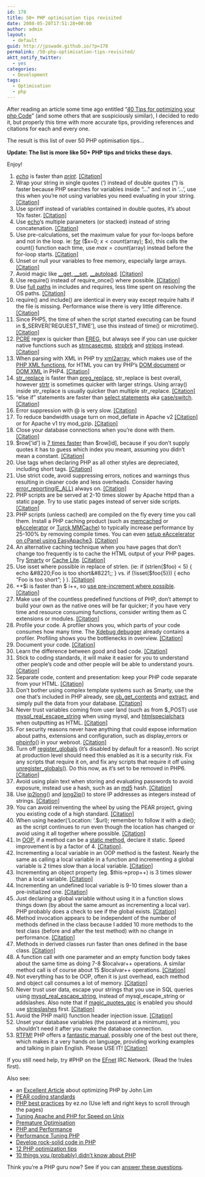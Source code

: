 ```yaml
---
id: 178
title: 50+ PHP optimisation tips revisited
date: 2008-05-20T17:51:28+00:00
author: admin
layout:
  - default
guid: http://jpswade.github.io/?p=178
permalink: /50-php-optimisation-tips-revisited/
aktt_notify_twitter:
  - yes
categories:
  - Development
tags:
  - Optimisation
  - php
---
```

<p class="lead">
  After reading an article some time ago entitled &#8220;<a href="http://digg.com/programming/40_Tips_for_optimizing_your_php_Code">40 Tips for optimizing your php Code</a>&#8221; (and some others that are suspiciously similar), I decided to redo it, but properly this time with more accurate tips, providing references and citations for each and every one.
</p>

The result is this list of over 50 PHP optimisation tips&#8230;

**Update: The list is more like 50+ PHP tips and tricks these days.**

Enjoy!

<!--more-->

  1. [_echo_](http://www.php.net/echo) is faster than [_print_](http://www.php.net/print). [[Citation]](http://web.archive.org/web/20050407085143/http://dynacker.dotgeek.org/printvsecho/)
  2. Wrap your string in single quotes (&#8216;) instead of double quotes (&#8220;) is faster because PHP searches for variables inside &#8220;&#8230;&#8221; and not in &#8216;&#8230;&#8217;, use this when you&#8217;re not using variables you need evaluating in your string. [[Citation]](http://spindrop.us/2007/03/03/php-double-versus-single-quotes/)
  3. Use sprintf instead of variables contained in double quotes, it&#8217;s about 10x faster. [[Citation]](http://teroheikkinen.iki.fi/blog/php-s_different_echo_methods_performance_comparison/)
  4. Use [echo](http://www.php.net/echo)&#8216;s multiple parameters (or stacked) instead of string concatenation. [[Citation]](http://blog.libssh2.org/index.php?/archives/28-How-long-is-a-piece-of-string.html)
  5. Use pre-calculations, set the maximum value for your for-loops before and not in the loop. ie: [for](http://www.php.net/for) ($x=0; $x < count($array); $x), this calls the count() function each time, use $max=count($array) instead before the for-loop starts. [[Citation]](http://www.php.lt/benchmark/phpbench.php)
  6. Unset or null your variables to free memory, especially large arrays. [[Citation]](http://lists.nyphp.org/pipermail/talk/2003-January/001855.html)
  7. Avoid magic like [\_\_get, \_\_set](http://uk2.php.net/manual/en/language.oop5.overloading.php), [__autoload](http://www.php.net/__autoload). [[Citation]](http://www.ilia.ws/files/zend_performance.pdf)
  8. Use require() instead of require_once() where possible. [[Citation]](http://peter.mapledesign.co.uk/weblog/archives/writing-faster-php-code-1-require_once)
  9. Use [full paths](http://en.wikipedia.org/wiki/Path_(computing)) in includes and requires, less time spent on resolving the OS paths. [[Citation]](http://t3.dotgnu.info/blog/php/include_once-mostly-harmless.html)
 10. require() and include() are identical in every way except require halts if the file is missing. Performance wise there is very little difference. [[Citation]](http://groups.google.com/group/php.general/browse_thread/thread/72332fe1ed21e104/b1650148cd6e3c17?lnk=st&q=php+require+vs+include+performance#b1650148cd6e3c17)
 11. Since PHP5, the time of when the script started executing can be found in $\_SERVER[’REQUEST\_TIME’], use this instead of time() or microtime(). [[Citation]](http://www.php.net/time)
 12. [PCRE](http://www.php.net/pcre) regex is quicker than [EREG](http://www.php.net/ereg), but always see if you can use quicker native functions such as [strncasecmp](http://www.php.net/strncasecmp), [strpbrk](http://www.php.net/strpbrk) and [stripos](http://www.php.net/stripos) instead. [[Citation]](http://talks.php.net/show/php-best-practices/36)
 13. When parsing with XML in PHP try [xml2array](http://www.bin-co.com/php/scripts/xml2array/), which makes use of the [PHP XML functions](http://www.php.net/xml), for HTML you can try PHP&#8217;s [DOM document](http://www.php.net/dom) or [DOM XML](http://www.php.net/domxml) in PHP4. [[Citation]](http://htmlparsing.icenine.ca/)
 14. [str_replace](http://www.php.net/str_replace) is faster than [preg_replace](http://www.php.net/preg_replace), str_replace is best overall, however [strtr](http://www.php.net/strtr) is sometimes quicker with larger strings. Using array() inside str\_replace is usually quicker than multiple str\_replace. [[Citation]](http://www.tummblr.com/web-development/php/php-speed-of-string-replacement-functions/)
 15. &#8220;else if&#8221; statements are faster than [select statements](http://en.wikipedia.org/wiki/Switch_statement) aka [case/switch](http://www.php.net/switch). [[Citation]](http://www.php.lt/benchmark/phpbench.php)
 16. Error suppression with @ is very slow. [[Citation]](http://michelf.com/weblog/2005/bad-uses-of-the-at-operator/)
 17. To reduce bandwidth usage turn on mod_deflate in Apache v2 [[Citation]](http://howtoforge.com/apache2_mod_deflate) or for Apache v1 try mod_gzip. [[Citation]](http://talks.php.net/show/php-best-practices/40)
 18. Close your database connections when you&#8217;re done with them. [[Citation]](http://uk.php.net/manual/en/function.mysql-close.php#69063)
 19. $row[’id’] is [7 times faster](http://www.moskalyuk.com/blog/php-optimization-tips/1272) than $row[id], because if you don&#8217;t supply quotes it has to guess which index you meant, assuming you didn&#8217;t mean a constant. [[Citation]](http://www.php.net/constants#language.constants.syntax)
 20. Use <?php &#8230; ?> tags when declaring PHP as all other styles are depreciated, including short tags. [[Citation]](http://talks.php.net/show/php-best-practices/10)
 21. Use strict code, avoid suppressing errors, notices and warnings thus resulting in cleaner code and less overheads. Consider having [error\_reporting(E\_ALL)](http://www.php.net/error_reporting) always on. [[Citation]](http://talks.php.net/show/php-best-practices/11)
 22. PHP scripts are be served at 2-10 times slower by Apache httpd than a static page. Try to use static pages instead of server side scripts. [[Citation]](http://talks.php.net/show/php-best-practices/34)
 23. PHP scripts (unless cached) are compiled on the fly every time you call them. Install a PHP caching product (such as [memcached](http://www.php.net/memcache) or [eAccelerator](http://eaccelerator.net/) or [Turck MMCache](http://sourceforge.net/projects/turck-mmcache/)) to typically increase performance by 25-100% by removing compile times. You can even [setup eAccelerator on cPanel using EasyApache3](http://www.cpanel.net/support/docs/ea/ea3/ea3php_php_extensionmgr.html). [[Citation]](http://www.phpfive.net/php-opcode-caching-with-eaccelerator-article45.htm)
 24. An alternative caching technique when you have pages that don&#8217;t change too frequently is to cache the HTML output of your PHP pages. Try [Smarty](http://smarty.php.net/) or [Cache Lite](http://pear.php.net/Cache_Lite). [[Citation]](http://phplens.com/phpeverywhere/tuning-apache-php)
 25. Use isset where possible in replace of strlen. (ie: if (strlen($foo) < 5) { echo &#8220;Foo is too short&#8221;; } vs. if (!isset($foo{5})) { echo &#8220;Foo is too short&#8221;; } ). [[Citation]](http://blog.dynom.nl/archives/String-length-vs-isset-to-check-string-lengths_20070807_5.html)
 26. ++$i is faster than $ i++, so [use pre-increment where possible](http://www.hudzilla.org/phpwiki/index.php?title=Pre-increment_where_possible). [[Citation]](http://talks.php.net/show/php-best-practices/32)
 27. Make use of the countless predefined functions of PHP, don&#8217;t attempt to build your own as the native ones will be far quicker; if you have very time and resource consuming functions, consider writing them as C extensions or modules. [[Citation]](http://talks.php.net/show/php-best-practices/31)
 28. Profile your code. A profiler shows you, which parts of your code consumes how many time. The [Xdebug debugger](http://xdebug.org/) already contains a profiler. Profiling shows you the bottlenecks in overview. [[Citation]](http://talks.php.net/show/php-best-practices/39)
 29. Document your code. [[Citation]](http://talks.php.net/show/php-best-practices/16)
 30. Learn the difference between good and bad code. [[Citation]](http://www.sitepoint.com/blogs/2007/05/25/good-and-bad-php-code/)
 31. Stick to coding standards, it will make it easier for you to understand other people&#8217;s code and other people will be able to understand yours. [[Citation]](http://talks.php.net/show/php-best-practices/15)
 32. Separate code, content and presentation: keep your PHP code separate from your HTML. [[Citation]](http://www.ibm.com/developerworks/library/wa-phprock1/index.html)
 33. Don&#8217;t bother using complex template systems such as Smarty, use the one that&#8217;s included in PHP already, see [ob\_get\_contents](http://www.php.net/ob_get_contents) and [extract](http://www.php.net/extract), and simply pull the data from your database. [[Citation]](http://www.massassi.com/php/articles/template_engines/)
 34. Never trust variables coming from user land (such as from $_POST) use [mysql\_real\_escape_string](http://www.php.net/mysql_real_escape_string) when using mysql, and [htmlspecialchars](http://www.php.net/htmlspecialchars) when outputting as HTML. [[Citation]](http://talks.php.net/show/php-best-practices/19)
 35. For security reasons never have anything that could expose information about paths, extensions and configuration, such as display_errors or [phpinfo](http://www.php.net/phpinfo)() in your webroot. [[Citation]](http://talks.php.net/show/php-best-practices/24)
 36. Turn off [register_globals](http://www.php.net/register_globals) (it&#8217;s disabled by default for a reason!). No script at production level should need this enabled as it is a security risk. Fix any scripts that require it on, and fix any scripts that require it off using [unregister_globals()](http://uk.php.net/manual/en/security.globals.php#82542). Do this now, as it&#8217;s set to be removed in PHP6. [[Citation]](http://talks.php.net/show/php-best-practices/27)
 37. Avoid using plain text when storing and evaluating passwords to avoid exposure, instead use a hash, such as an [md5](http://www.php.net/md5) hash. [[Citation]](http://talks.php.net/show/php-best-practices/28)
 38. Use [ip2long](http://www.php.net/ip2long)() and [long2ip](http://www.php.net/long2ip)() to store IP addresses as integers instead of strings. [[Citation]](http://blog.rightbrainnetworks.com/2006/09/18/10-things-you-probably-didnt-know-about-php/)
 39. You can avoid reinventing the wheel by using the PEAR project, giving you existing code of a high standard. [[Citation]](http://www.moskalyuk.com/blog/php-optimization-tips/1272)
 40. When using header(&#8216;Location: &#8216;.$url); remember to follow it with a die(); as the script continues to run even though the location has changed or avoid using it all together where possible. [[Citation]](http://richardlynch.blogspot.com/2007/06/php-header-location-redirect-refresh.html)
 41. In [OOP](http://www.php.net/oop), if a method can be a [static method](http://en.wikipedia.org/wiki/Method_(computer_science)#Static_methods), declare it static. Speed improvement is by a factor of 4. [[Citation]](http://ilia.ws/files/frankfurt_perf.pdf).
 42. Incrementing a local variable in an OOP method is the fastest. Nearly the same as calling a local variable in a function and incrementing a global variable is 2 times slow than a local variable. [[Citation]](http://phplens.com/lens/php-book/optimizing-debugging-php.php)
 43. Incrementing an object property (eg. $this->prop++) is 3 times slower than a local variable. [[Citation]](http://phplens.com/lens/php-book/optimizing-debugging-php.php)
 44. Incrementing an undefined local variable is 9-10 times slower than a pre-initialized one. [[Citation]](http://phplens.com/lens/php-book/optimizing-debugging-php.php)
 45. Just declaring a global variable without using it in a function slows things down (by about the same amount as incrementing a local var). PHP probably does a check to see if the global exists. [[Citation]](http://phplens.com/lens/php-book/optimizing-debugging-php.php)
 46. Method invocation appears to be independent of the number of methods defined in the class because I added 10 more methods to the test class (before and after the test method) with no change in performance. [[Citation]](http://phplens.com/lens/php-book/optimizing-debugging-php.php)
 47. Methods in derived classes run faster than ones defined in the base class. [[Citation]](http://phplens.com/lens/php-book/optimizing-debugging-php.php)
 48. A function call with one parameter and an empty function body takes about the same time as doing 7-8 $localvar++ operations. A similar method call is of course about 15 $localvar++ operations. [[Citation]](http://phplens.com/lens/php-book/optimizing-debugging-php.php)
 49. Not everything has to be OOP, often it is just overhead, each method and object call consumes a lot of memory. [[Citation]](http://talks.php.net/show/php-best-practices/33)
 50. Never trust user data, escape your strings that you use in SQL queries using [mysql\_real\_escape_string](http://www.php.net/mysql_real_escape_string), instead of mysql\_escape\_string or addslashes. Also note that if [magic\_quotes\_gpc](http://www.php.net/magic_quotes_gpc) is enabled you should use [stripslashes](http://www.php.net/stripslashes) first. [[Citation]](http://www.jemjabella.co.uk/articles/php-security-tips)
 51. Avoid the PHP mail() function header injection issue. [[Citation]](http://uk3.php.net/manual/en/function.mail.php#56788)
 52. Unset your database variables (the password at a minimum), you shouldn&#8217;t need it after you make the database connection.
 53. [RTFM!](http://en.wikipedia.org/wiki/RTFM) PHP offers a [fantastic manual](http://www.php.net/manual/), possibly one of the best out there, which makes it a very hands on language, providing working examples and talking in plain English. Please USE IT! [[Citation]](http://xkcd.com/293/)

If you still need help, try #PHP on the [EFnet](http://chat.efnet.org/) IRC Network. (Read the !rules first).

Also see:

  * an <a href="http://phplens.com/lens/php-book/optimizing-debugging-php.php" target="_blank">Excellent Article</a> about optimizing PHP by John Lim
  * [PEAR coding standards](http://pear.php.net/manual/en/standards.php)
  * [PHP best practices](http://talks.php.net/show/php-best-practices/) by ez.no (Use left and right keys to scroll through the pages)
  * [Tuning Apache and PHP for Speed on Unix](http://phplens.com/phpeverywhere/tuning-apache-php)
  * [Premature Optimisation](http://c2.com/cgi/wiki?PrematureOptimization)
  * [PHP and Performance](http://ilia.ws/files/frankfurt_perf.pdf)
  * [Performance Tuning PHP](http://www.scribd.com/doc/10633/Performance-Tuning-PHP)
  * [Develop rock-solid code in PHP](http://www.ibm.com/developerworks/library/wa-phprock1/index.html)
  * [12 PHP optimization tips](http://www.moskalyuk.com/blog/php-optimization-tips/1272)
  * [10 things you (probably) didn’t know about PHP](http://blog.rightbrainnetworks.com/2006/09/18/10-things-you-probably-didnt-know-about-php/)

Think you&#8217;re a PHP guru now? See if you can [answer these questions](http://www.nickhalstead.com/2007/05/23/php-interview-questions-from-yahoo/).